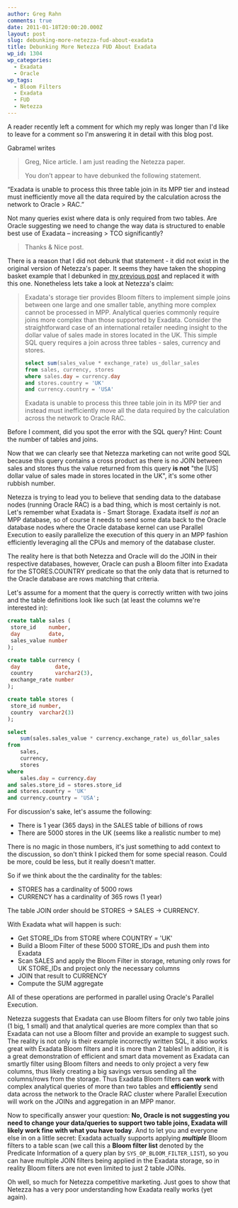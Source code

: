 ```yaml
---
author: Greg Rahn
comments: true
date: 2011-01-18T20:00:20.000Z
layout: post
slug: debunking-more-netezza-fud-about-exadata
title: Debunking More Netezza FUD About Exadata
wp_id: 1304
wp_categories:
  - Exadata
  - Oracle
wp_tags:
  - Bloom Filters
  - Exadata
  - FUD
  - Netezza
---
```


A reader recently left a comment for which my reply was longer than I'd like to leave for a comment so I'm answering it in detail with this blog post.

Gabramel writes

> Greg,
> Nice article. I am just reading the Netezza paper.
>
> You don’t appear to have debunked the following statement.
>
“Exadata is unable to process this three table join in its MPP tier and instead must inefficiently move all the data required by the calculation across the network to Oracle > RAC.”
>
Not many queries exist where data is only required from two tables. Are Oracle suggesting we need to change the way data is structured to enable best use of Exadata – increasing > TCO significantly?
>
> Thanks & Nice post.

There is a reason that I did not debunk that statement - it did not exist in the original version of Netezza's paper.  It seems they have taken the shopping basket example that I debunked in [my previous post](/2010/08/10/oracle-exadata-and-netezza-twinfin-compared-an-engineers-analysis/) and replaced it with this one.   Nonetheless lets take a look at Netezza's claim:

> Exadata's storage tier provides Bloom filters to implement simple joins between one large and one smaller table, anything more complex cannot be processed in MPP. Analytical queries commonly require joins more complex than those supported by Exadata. Consider the straightforward case of an international retailer needing insight to the dollar value of sales made in stores located in the UK. This simple SQL query requires a join across three tables - sales, currency and stores.
>
> ``` sql
> select sum(sales_value * exchange_rate) us_dollar_sales
> from sales, currency, stores
> where sales.day = currency.day
> and stores.country = 'UK'
> and currency.country = 'USA'
> ```
> Exadata is unable to process this three table join in its MPP tier and instead must inefficiently move all the data required by the calculation across the network to Oracle RAC.


Before I comment, did you spot the error with the SQL query?  Hint: Count the number of tables and joins.

Now that we can clearly see that Netezza marketing can not write good SQL because this query contains a cross product as there is no JOIN between sales and stores thus the value returned from this query **is not** "the [US] dollar value of sales made in stores located in the UK", it's some other rubbish number.

Netezza is trying to lead you to believe that sending data to the database nodes (running Oracle RAC) is a bad thing, which is most certainly is not.  Let's remember what Exadata is - Smart Storage.  Exadata itself _is not_ an MPP database, so of course it needs to send some data back to the Oracle database nodes where the Oracle database kernel can use Parallel Execution to easily parallelize the execution of this query in an MPP fashion efficiently leveraging all the CPUs and memory of the database cluster.

The reality here is that both Netezza and Oracle will do the JOIN in their respective databases, however, Oracle can push a Bloom filter into Exadata for the STORES.COUNTRY predicate so that the only data that is returned to the Oracle database are rows matching that criteria.

Let's assume for a moment that the query is correctly written with two joins and the table definitions look like such (at least the columns we're interested in):

``` sql
create table sales (
 store_id    number,
 day         date,
 sales_value number
);

create table currency (
 day           date,
 country       varchar2(3),
 exchange_rate number
);

create table stores (
 store_id number,
 country  varchar2(3)
);

select
    sum(sales.sales_value * currency.exchange_rate) us_dollar_sales
from
    sales,
    currency,
    stores
where
    sales.day = currency.day
and sales.store_id = stores.store_id
and stores.country = 'UK'
and currency.country = 'USA';
```

For discussion's sake, let's assume the following:

* There is 1 year (365 days) in the SALES table of billions of rows
* There are 5000 stores in the UK (seems like a realistic number to me)

There is no magic in those numbers, it's just something to add context to the discussion, so don't think I picked them for some special reason.  Could be more, could be less, but it really doesn't matter.

So if we think about the the cardinality for the tables:

* STORES has a cardinality of 5000 rows
* CURRENCY has a cardinality of 365 rows (1 year)

The table JOIN order should be STORES -> SALES -> CURRENCY.

With Exadata what will happen is such:

* Get STORE_IDs from STORE where COUNTRY = 'UK'
* Build a Bloom Filter of these 5000 STORE\_IDs and push them into Exadata
* Scan SALES and apply the Bloom Filter in storage, retuning only rows for UK STORE\_IDs and project only the necessary columns
* JOIN that result to CURRENCY
* Compute the SUM aggregate

All of these operations are performed in parallel using Oracle's Parallel Execution.

Netezza suggests that Exadata can use Bloom filters for only two table joins (1 big, 1 small) and that analytical queries are more complex than that so Exadata can not use a Bloom filter and provide an example to suggest such.  The reality is not only is their example incorrectly written SQL, it also works great with Exadata Bloom filters and it is more than 2 tables!  In addition, it is a great demonstration of efficient and smart data movement as Exadata can smartly filter using Bloom filters and needs to only project a very few columns, thus likely creating a big savings versus sending all the columns/rows from the storage.  Thus Exadata Bloom filters **can work** with complex analytical queries of more than two tables and **efficiently** send data across the network to the Oracle RAC cluster where Parallel Execution will work on the JOINs and aggregation in an MPP manor.  

Now to specifically answer your question: **No, Oracle is not suggesting you need to change your data/queries to support two table joins, Exadata will likely work fine with what you have today**.  And to let you and everyone else in on a little secret: Exadata actually supports applying _**multiple**_ Bloom filters to a table scan (we call this a **Bloom filter list** denoted by the Predicate Information of a query plan by ```SYS_OP_BLOOM_FILTER_LIST```), so you can have multiple JOIN filters being applied in the Exadata storage, so in reality Bloom filters are not even limited to just 2 table JOINs.

Oh well, so much for Netezza competitive marketing.  Just goes to show that Netezza has a very poor understanding how Exadata really works (yet again).
